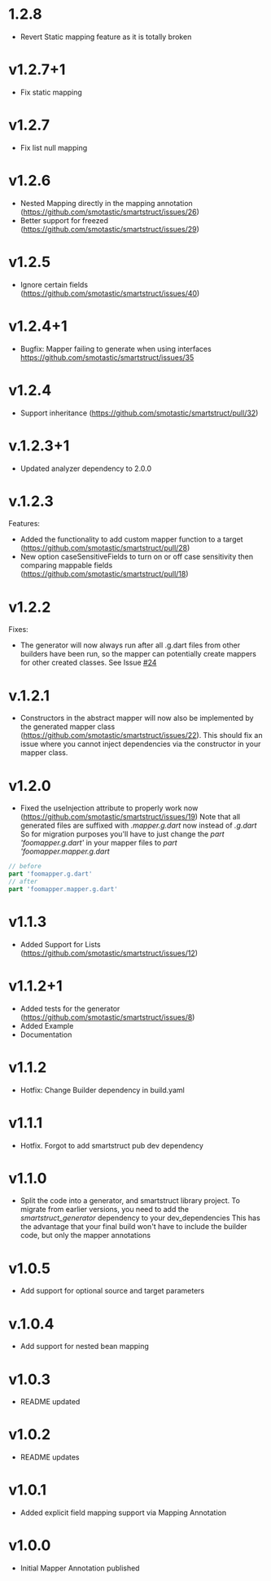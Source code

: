 # 1.2.8 
- Revert Static mapping feature as it is totally broken

# v1.2.7+1
- Fix static mapping

# v1.2.7
- Fix list null mapping

# v1.2.6
- Nested Mapping directly in the mapping annotation (https://github.com/smotastic/smartstruct/issues/26)
- Better support for freezed (https://github.com/smotastic/smartstruct/issues/29)


# v1.2.5
- Ignore certain fields (https://github.com/smotastic/smartstruct/issues/40)

# v1.2.4+1
- Bugfix: Mapper failing to generate when using interfaces https://github.com/smotastic/smartstruct/issues/35


# v1.2.4
- Support inheritance (https://github.com/smotastic/smartstruct/pull/32)


# v.1.2.3+1
- Updated analyzer dependency to 2.0.0


# v.1.2.3
Features:
- Added the functionality to add custom mapper function to a target (https://github.com/smotastic/smartstruct/pull/28)
- New option caseSensitiveFields to turn on or off case sensitivity then comparing mappable fields (https://github.com/smotastic/smartstruct/pull/18)


# v1.2.2
Fixes:
- The generator will now always run after all .g.dart files from other builders have been run, so the mapper can potentially create mappers for other created classes. See Issue [#24](https://github.com/smotastic/smartstruct/issues/24)

# v.1.2.1
- Constructors in the abstract mapper will now also be implemented by the generated mapper class (https://github.com/smotastic/smartstruct/issues/22).
This should fix an issue where you cannot inject dependencies via the constructor in your mapper class.

# v1.2.0
- Fixed the useInjection attribute to properly work now (https://github.com/smotastic/smartstruct/issues/19)
Note that all generated files are suffixed with *.mapper.g.dart* now instead of *.g.dart*
So for migration purposes you'll have to just change the *part 'foomapper.g.dart'* in your mapper files to *part 'foomapper.mapper.g.dart*
```dart
// before
part 'foomapper.g.dart'
// after
part 'foomapper.mapper.g.dart'
```
# v1.1.3
- Added Support for Lists (https://github.com/smotastic/smartstruct/issues/12)

# v1.1.2+1

- Added tests for the generator (https://github.com/smotastic/smartstruct/issues/8)
- Added Example
- Documentation

# v1.1.2

- Hotfix: Change Builder dependency in build.yaml

# v1.1.1

- Hotfix. Forgot to add smartstruct pub dev dependency

# v1.1.0

- Split the code into a generator, and smartstruct library project.
  To migrate from earlier versions, you need to add the _smartstruct_generator_ dependency to your dev_dependencies
  This has the advantage that your final build won't have to include the builder code, but only the mapper annotations

# v1.0.5

- Add support for optional source and target parameters

# v.1.0.4

- Add support for nested bean mapping

# v1.0.3

- README updated

# v1.0.2

- README updates

# v1.0.1

- Added explicit field mapping support via Mapping Annotation

# v1.0.0

- Initial Mapper Annotation published
